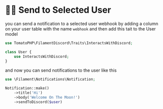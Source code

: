 # 🦸‍♂️ Send to Selected User

you can send a notification to a selected user webhook by adding a column on your user table with the name `webhook` and then add this tait to the User model

```php
use TomatoPHP\FilamentDiscord\Traits\InteractsWithDiscord;

class User {
    use InteractsWithDiscord;
}
```

and now you can send notifications to the user like this

```php
use \Filament\Notifications\Notification;

Notification::make()
    ->title('Hi')
    ->body('Welcome On The Moon!')
    ->sendToDiscord($user)
```
